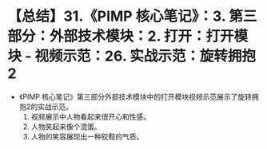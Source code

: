 # 【总结】31.《PIMP 核心笔记》：3. 第三部分：外部技术模块：2. 打开：打开模块 - 视频示范：26. 实战示范：旋转拥抱2

-   《PIMP 核心笔记》第三部分外部技术模块中的打开模块视频示范展示了旋转拥抱2的实战示范。
    1.  视频展示中人物看起来很开心和性感。
    2.  人物笑起来像个混蛋。
    3.  人物的笑容展现出一种狡黠的气质。
